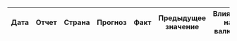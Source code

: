 | Дата | Отчет | Страна | Прогноз | Факт | Предыдущее значение | Влияние на валюты | Комментарий |
|------|-------|--------|----------|------|------------------|---------------------|-------------|
